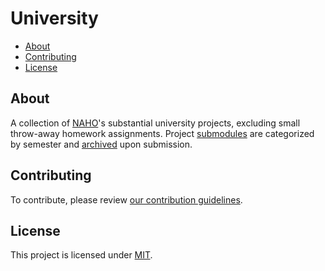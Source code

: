 # University

- [About](#about)
- [Contributing](#contributing)
- [License](#license)

## About

A collection of [NAHO](https://github.com/trueNAHO)'s substantial university
projects, excluding small throw-away homework assignments. Project
[submodules](https://git-scm.com/book/en/v2/Git-Tools-Submodules) are
categorized by semester and
[archived](https://docs.github.com/en/repositories/archiving-a-github-repository)
upon submission.

## Contributing

To contribute, please review [our contribution
guidelines](docs/CONTRIBUTING.md).

## License

This project is licensed under [MIT](LICENSE).
